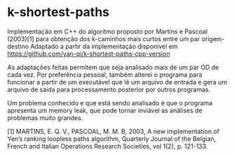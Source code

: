 # k-shortest-paths
Implementação em C++ do algoritmo proposto por Martins e Pascoal (2003)[1] para obtenção dos k-caminhos mais curtos entre um par origem-destino
Adaptado a partir da implementação disponível em https://github.com/yan-qi/k-shortest-paths-cpp-version

As adaptações feitas permitem que seja analisado mais de um par OD de cada vez. 
Por preferência pessoal, também alterei o programa para funcionar a partir de um executável que lê um arquivo de entrada e gera um arquivo de saída para processamento posterior por outros programas.

Um problema conhecido e que está sendo analisado é que o programa apresenta um memory leak, que pode tornar inviável as análises de problemas muito grandes.

[1] MARTINS, E. Q. V., PASCOAL, M. M. B, 2003, A new implementation of Yen’s ranking loopless paths algorithm, Quarterly Journal of the Belgian, French and Italian Operations Research Societies, vol 1(2), p. 121-133.